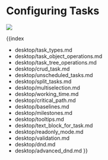 Configuring Tasks
================================

<img src="desktop/gantt_tasks.png"/>

{{index
- desktop/task_types.md
- desktop/task_object_operations.md
- desktop/task_tree_operations.md
- desktop/crud_task.md
- desktop/unscheduled_tasks.md
- desktop/split_tasks.md
- desktop/multiselection.md
- desktop/working_time.md
- desktop/critical_path.md
- desktop/baselines.md
- desktop/milestones.md
- desktop/tooltips.md
- desktop/text_block_for_task.md
- desktop/readonly_mode.md
- desktop/validation.md
- desktop/dnd.md
- desktop/advanced_dnd.md
}}